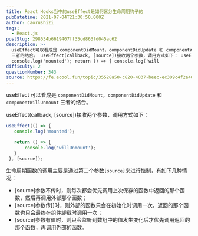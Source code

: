```yaml
---
title: React Hooks当中的useEffect是如何区分生命周期钩子的
pubDatetime: 2021-07-04T21:30:50.000Z
author: caorushizi
tags:
  - React.js
postSlug: 298634b6619407ff35cd863fd045ac62
description: >-
  useEffect可以看成是 componentDidMount，componentDidUpdate 和 componentWillUnmount
  三者的结合。 useEffect(callback, [source])接收两个参数，调用方式如下： useEffect(() => {
  console.log('mounted'); return () => { console.log('will
difficulty: 2
questionNumber: 343
source: https://fe.ecool.fun/topic/35528a50-c820-4037-beec-ec309c4f2a46
---
```


useEffect 可以看成是 `componentDidMount`，`componentDidUpdate` 和 `componentWillUnmount` 三者的结合。

useEffect(callback, [source])接收两个参数，调用方式如下：

```react.js
useEffect(() => {
   console.log('mounted');

   return () => {
       console.log('willUnmount');
   }
 }, [source]);
```

生命周期函数的调用主要是通过第二个参数`[source]`来进行控制，有如下几种情况：

- [source]参数不传时，则每次都会优先调用上次保存的函数中返回的那个函数，然后再调用外部那个函数；
- [source]参数传[]时，则外部的函数只会在初始化时调用一次，返回的那个函数也只会最终在组件卸载时调用一次；
- [source]参数有值时，则只会监听到数组中的值发生变化后才优先调用返回的那个函数，再调用外部的函数。
